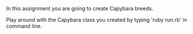 In this assignment you are going to create Capybara breeds.

Play around with the Capybara class you created by typing 'ruby run.rb' in command line.


